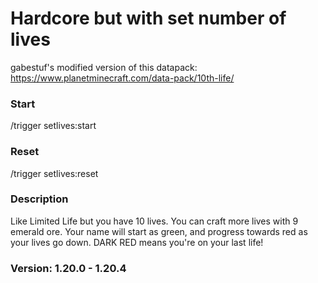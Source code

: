 # Hardcore but with set number of lives

gabestuf's modified version of this datapack:
https://www.planetminecraft.com/data-pack/10th-life/

### Start

/trigger setlives:start

### Reset

/trigger setlives:reset

### Description

Like Limited Life but you have 10 lives. You can craft more lives with 9 emerald ore. Your name will start as green, and progress towards red as your lives go down. DARK RED means you're on your last life!

### Version: 1.20.0 - 1.20.4
